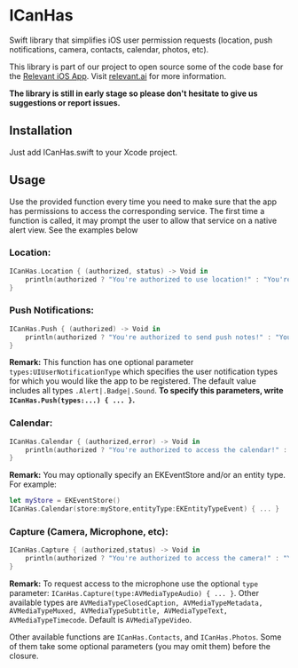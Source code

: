 # ICanHas
Swift library that simplifies iOS user permission requests (location, push notifications, camera, contacts, calendar, photos, etc).

This library is part of our project to open source some of the code base for the [Relevant iOS App](https://itunes.apple.com/app/relevant-missing-home-screen/id970172407?ls=1&mt=8). Visit [relevant.ai](http://relevant.ai) for more information.

**The library is still in early stage so please don't hesitate to give us suggestions or report issues.**

## Installation

Just add ICanHas.swift to your Xcode project.

## Usage

Use the provided function every time you need to make sure that the app has permissions to access the corresponding service. The first time a function is called, it may prompt the user to allow that service on a native alert view. See the examples below

### Location:
```swift
ICanHas.Location { (authorized, status) -> Void in
    println(authorized ? "You're authorized to use location!" : "You're not authorized to use location!")
}
```

### Push Notifications:
```swift
ICanHas.Push { (authorized) -> Void in
    println(authorized ? "You're authorized to send push notes!" : "You're not authorized to send push notes!")
}
```
**Remark:** This function has one optional parameter `types:UIUserNotificationType` which specifies the user notification types for which you would like the app to be registered. The default value includes all types `.Alert|.Badge|.Sound`. **To specify this parameters, write `ICanHas.Push(types:...) { ... }`.**

### Calendar:
```swift
ICanHas.Calendar { (authorized,error) -> Void in
    println(authorized ? "You're authorized to access the calendar!" : "You're not authorized to access the calendar!")
}
```
**Remark:** You may optionally specify an EKEventStore and/or an entity type. For example:
```swift
let myStore = EKEventStore()
ICanHas.Calendar(store:myStore,entityType:EKEntityTypeEvent) { ... }
```

### Capture (Camera, Microphone, etc):
```swift
ICanHas.Capture { (authorized,status) -> Void in
    println(authorized ? "You're authorized to access the camera!" : "You're not authorized to access the camera!")
}
```
**Remark:** To request access to the microphone use the optional `type` parameter: `ICanHas.Capture(type:AVMediaTypeAudio) { ... }`. Other available types are `AVMediaTypeClosedCaption, AVMediaTypeMetadata, AVMediaTypeMuxed, AVMediaTypeSubtitle, AVMediaTypeText, AVMediaTypeTimecode`. Default is `AVMediaTypeVideo`.

Other available functions are `ICanHas.Contacts`, and `ICanHas.Photos`. Some of them take some optional parameters (you may omit them) before the closure.


